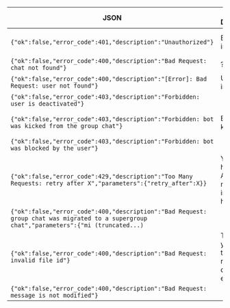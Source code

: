 | JSON         | Human Description| Action needed?    | Methods raising |
|--------------|------------------|-------------------|-----------------|
|`{"ok":false,"error_code":401,"description":"Unauthorized"}`|Bot token is incorrect|Correct your bot token and try again|any|
|`{"ok":false,"error_code":400,"description":"Bad Request: chat not found"}`|?|?|any|
|`{"ok":false,"error_code":400,"description":"[Error]: Bad Request: user not found"}`|User_id is incorrect|Correct user_id|any|
|`{"ok":false,"error_code":403,"description":"Forbidden: user is deactivated"} `||any|
|`{"ok":false,"error_code":403,"description":"Forbidden: bot was kicked from the group chat"}`|Bot was kicked|Delete chat_id on your side|sendMessage|
|`{"ok":false,"error_code":403,"description":"Forbidden: bot was blocked by the user"}`|||any|
|`{"ok":false,"error_code":429,"description":"Too Many Requests: retry after X","parameters":{"retry_after":X}}`|You are hitting the API limit, more information here||sendMessage|
|`{"ok":false,"error_code":400,"description":"Bad Request: group chat was migrated to a supergroup chat","parameters":{"mi (truncated...)`||sendMessage|
|`{"ok":false,"error_code":400,"description":"Bad Request: invalid file id"}`| The file id you are trying to retrieve doesn't exist|Try to call getFile before downloading|getFile|
|`{"ok":false,"error_code":400,"description":"Bad Request: message is not modified"}`|||EditMessage*|

